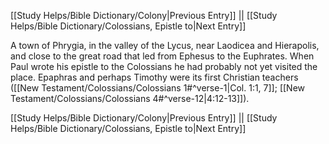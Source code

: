 [[Study Helps/Bible Dictionary/Colony|Previous Entry]]  ||  [[Study Helps/Bible Dictionary/Colossians, Epistle to|Next Entry]]

 A town of Phrygia, in the valley of the Lycus, near Laodicea and Hierapolis, and close to the great road that led from Ephesus to the Euphrates. When Paul wrote his epistle to the Colossians he had probably not yet visited the place. Epaphras and perhaps Timothy were its first Christian teachers ([[New Testament/Colossians/Colossians 1#^verse-1|Col. 1:1, 7]]; [[New Testament/Colossians/Colossians 4#^verse-12|4:12-13]]).

[[Study Helps/Bible Dictionary/Colony|Previous Entry]]  ||  [[Study Helps/Bible Dictionary/Colossians, Epistle to|Next Entry]]